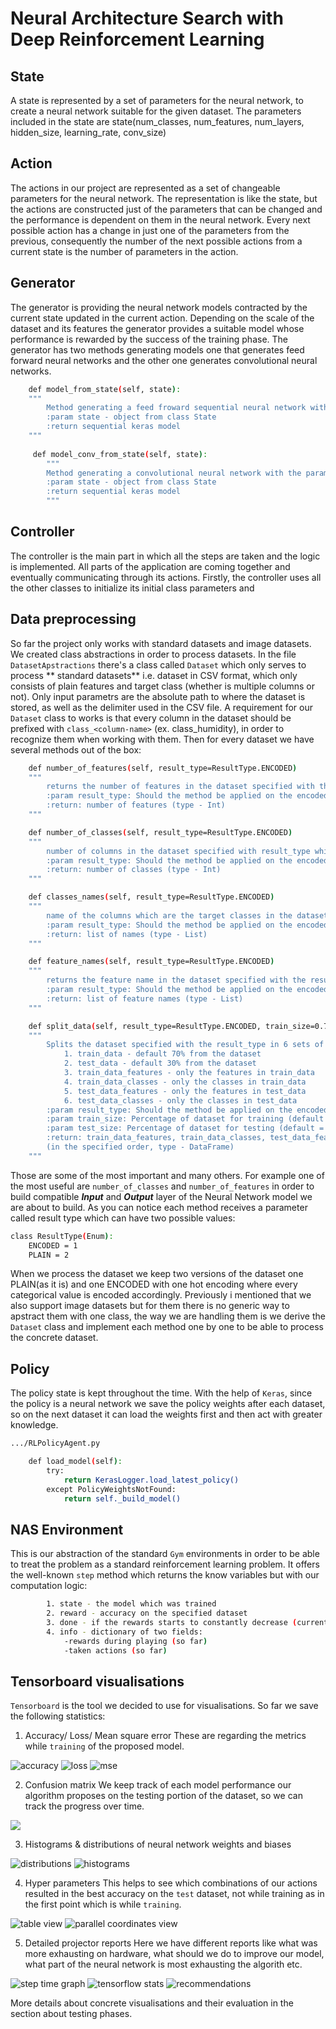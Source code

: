 # Neural Architecture Search with Deep Reinforcement Learning

## State

A state is represented by a set of parameters for the neural network, to create a neural network suitable for the given
dataset. The parameters included in the state are state(num_classes, num_features, num_layers, hidden_size,
learning_rate, conv_size)

## Action

The actions in our project are represented as a set of changeable parameters for the neural network. The representation
is like the state, but the actions are constructed just of the parameters that can be changed and the performance is
dependent on them in the neural network. Every next possible action has a change in just one of the parameters from the
previous, consequently the number of the next possible actions from a current state is the number of parameters in the
action.

## Generator

The generator is providing the neural network models contracted by the current state updated in the current action.
Depending on the scale of the dataset and its features the generator provides a suitable model whose performance is
rewarded by the success of the training phase. The generator has two methods generating models one that generates feed
forward neural networks and the other one generates convolutional neural networks.

```sh
    def model_from_state(self, state):
    """
        Method generating a feed froward sequential neural network with the parameter from the state
        :param state - object from class State
        :return sequential keras model
    """
    
     def model_conv_from_state(self, state):
        """
        Method generating a convolutional neural network with the parameter from the state
        :param state - object from class State
        :return sequential keras model
        """


```

## Controller

The controller is the main part in which all the steps are taken and the logic is implemented. All parts of the
application are coming together and eventually communicating through its actions. Firstly, the controller uses all the
other classes to initialize its initial class parameters and

## Data preprocessing

So far the project only works with standard datasets and image datasets. We created class abstractions in order to
process datasets. In the file `DatasetApstractions` there's a class called `Dataset` which only serves to process **
standard datasets** i.e. dataset in CSV format, which only consists of plain features and target class (whether is
multiple columns or not). Only input parametrs are the absolute path to where the dataset is stored, as well as the
delimiter used in the CSV file. A requirement for our `Dataset` class to works is that every column in the dataset
should be prefixed with `class_<column-name>` (ex. class_humidity), in order to recognize them when working with them.
Then for every dataset we have several methods out of the box:

```sh
    def number_of_features(self, result_type=ResultType.ENCODED)
	"""
        returns the number of features in the dataset specified with the result type
        :param result_type: Should the method be applied on the encoded dataset or plain dataset (type - ResultType)
        :return: number of features (type - Int)
    """

    def number_of_classes(self, result_type=ResultType.ENCODED)
	"""
        number of columns in the dataset specified with result_type which represent the target classes
        :param result_type: Should the method be applied on the encoded dataset or plain dataset (type - ResultType)
        :return: number of classes (type - Int)
    """

    def classes_names(self, result_type=ResultType.ENCODED)
	"""
        name of the columns which are the target classes in the dataset specified with the result_type
        :param result_type: Should the method be applied on the encoded dataset or plain dataset (type - ResultType)
        :return: list of names (type - List)
    """

    def feature_names(self, result_type=ResultType.ENCODED)
	"""
        returns the feature name in the dataset specified with the result_type
        :param result_type: Should the method be applied on the encoded dataset or plain dataset (type - ResultType)
        :return: list of feature names (type - List)
    """

    def split_data(self, result_type=ResultType.ENCODED, train_size=0.7, test_size=0.3)
	"""
        Splits the dataset specified with the result_type in 6 sets of values:
            1. train_data - default 70% from the dataset
            2. test_data - default 30% from the dataset
            3. train_data_features - only the features in train_data
            4. train_data_classes - only the classes in train_data
            5. test_data_features - only the features in test_data
            6. test_data_classes - only the classes in test_data
        :param result_type: Should the method be applied on the encoded dataset or plain dataset (type - ResultType)
        :param train_size: Percentage of dataset for training (default = 0.7 - 70%, type - Decimal)
        :param test_size: Percentage of dataset for testing (default = 0.3 - 30%, type - Decimal)
        :return: train_data_features, train_data_classes, test_data_features, test_data_classes, train_data, test_data
        (in the specified order, type - DataFrame)
    """
```
Those are some of the most important and many others. For example one of the most useful are `number_of_classes` and `number_of_features` in order
to build compatible ***Input*** and ***Output*** layer of the Neural Network model we are about to build.
As you can notice each method receives a parameter called result type which can have two possible values:
```sh
class ResultType(Enum):
    ENCODED = 1
    PLAIN = 2
```
When we process the dataset we keep two versions of the dataset one PLAIN(as it is) and one ENCODED with one hot encoding where every categorical value
is encoded accordingly.
Previously i mentioned that we also support image datasets but for them there is no generic way to apstract them with one class, the way we are handling them 
is we derive the `Dataset` class and implement each method one by one to be able to process the concrete dataset.

## Policy

The policy state is kept throughout the time. With the help of `Keras`, since the policy is a neural network we save the policy weights after each dataset,
so on the next dataset it can load the weights first and then act with greater knowledge.
```sh
.../RLPolicyAgent.py

    def load_model(self):
        try:
            return KerasLogger.load_latest_policy()
        except PolicyWeightsNotFound:
            return self._build_model()
```

## NAS Environment

This is our abstraction of the standard `Gym` environments in order to be able to treat the problem as a standard reinforcement learning problem.
It offers the well-known `step` method which returns the know variables but with our computation logic:
```sh
		1. state - the model which was trained
		2. reward - accuracy on the specified dataset
		3. done - if the rewards starts to constantly decrease (currently done after 3 iterations) - NEEDS TO BE IMPROVED
		4. info - dictionary of two fields:
			-rewards during playing (so far)
			-taken actions (so far)
```

## Tensorboard visualisations

`Tensorboard` is the tool we decided to use for visualisations. So far we save the following statistics:

1. Accuracy/ Loss/ Mean square error
These are regarding the metrics while `training` of the proposed model.

![accuracy](./images/1_accuracy.png)
![loss](./images/1_loss.png)
![mse](./images/1_mse.png)

2. Confusion matrix
We keep track of each model performance our algorithm proposes on the testing portion of the dataset, so we can
track the progress over time.

![](./images/2_confusion_matrix.png)

3. Histograms & distributions of neural network weights and biases

![distributions](./images/3_distributions.png)
![histograms](./images/3_histograms.png)

4. Hyper parameters 
This helps to see which combinations of our actions resulted in the best accuracy on the `test` dataset, not while
training as in the first point which is while `training`.

![table view](./images/4_1_hparam.png)
![parallel coordinates view](./images/4_2_hparam.png)

5. Detailed projector reports
Here we have different reports like what was more exhausting on hardware, what should we do to improve our model,
what part of the neural network is most exhausting the algorith etc.

![step time graph](./images/step_time_graph.png)
![tensorflow stats](./images/stats.png)
![recommendations](./images/reccomendations.png)

More details about concrete visualisations and their evaluation in the section about testing phases.